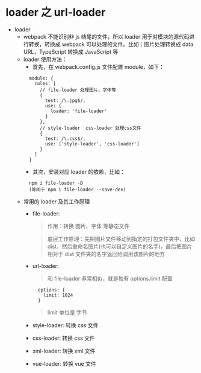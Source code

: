 # loader 之 url-loader

- loader
  - webpack 不能识别非 js 结尾的文件，所以 loader 用于对模块的源代码进行转换，转换成 webpack 可以处理的文件。比如：图片处理转换成 data URL，TypeScript 转换成 JavaScript 等
  - loader 使用方法：
    - 首先，在 webpack.config.js 文件配置 module，如下：
    ```
      module: {
        rules: [
          // file-loader 处理图片、字体等
          {
            test: /\.jpg$/,
            use: {
              loader: 'file-loader'
            }
          },
          // style-loader  css-loader 处理css文件
          {
            test: /\.css$/,
            use: ['style-loader', 'css-loader']
          }
        ]
      }
    ```
    - 其次，安装对应 loader 的依赖，比如：
    ```
      npm i file-loader -D
      (等同于 npm i file-loader --save-dev)
    ```
  - 常用的 loader 及其工作原理
    - file-loader:
      > 作用：转换 图片、字体 等静态文件
        
      > 底层工作原理：先把图片文件移动到指定的打包文件夹中，比如 dist，然后重命名图片(也可以自定义图片的名字)，最后把图片相对于 dist 文件夹的名字返回给调用该图片的地方
    - url-loader:
      > 和 file-loader 非常相似，就是独有 options.limit 配置
      ```
        options: {
          limit: 1024
        }
      ```
      > limit 单位是 字节
    - style-loader: 转换 css 文件
    - css-loader: 转换 css 文件
    - xml-loader: 转换 xml 文件
    - vue-loader: 转换 vue 文件
